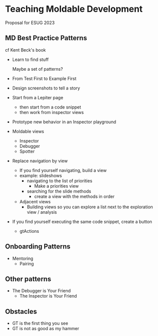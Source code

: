 # Teaching Moldable Development  
  
Proposal for ESUG 2023  
  
## MD Best Practice Patterns  
  
cf Kent Beck's book  
  
* Learn to find stuff  
      
    Maybe a set of patterns?  
  
* From Test First to Example First  
* Design screenshots to tell a story  
* Start from a Lepiter page  
    * then start from a code snippet  
    * then work from inspector views  
* Prototype new behavior in an Inspector playground  
* Moldable views  
    * Inspector  
    * Debugger  
    * Spotter  
* Replace navigation by view  
    * If you find yourself navigating, build a view  
    * example: slideshows  
        * navigating to the list of priorities  
            * Make a priorities view  
        * searching for the slide methods  
            * create a view with the methods in order  
    * Adjacent views  
        * Building views so you can explore a list next to the exploration view / analysis  
* If you find yourself executing the same code snippet, create a button  
    * gtActions  
  
## Onboarding Patterns  
  
* Mentoring  
    * Pairing  
  
## Other patterns  
  
* The Debugger is Your Friend  
    * The Inspector is Your Friend  
  
## Obstacles  
  
* GT is the first thing you see  
* GT is not as good as my hammer  
